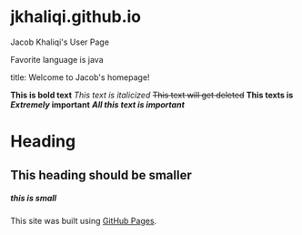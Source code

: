 # jkhaliqi.github.io

Jacob Khaliqi's User Page

Favorite language is java

title: Welcome to Jacob's homepage!

**This is bold text**
*This text is italicized* 
~~This text will get deleted~~
**This texts is *Extremely* important**
***All this text is important***

# Heading
## This heading should be smaller
##### this is small



This site was built using [GitHub Pages](https://pages.github.com/).

